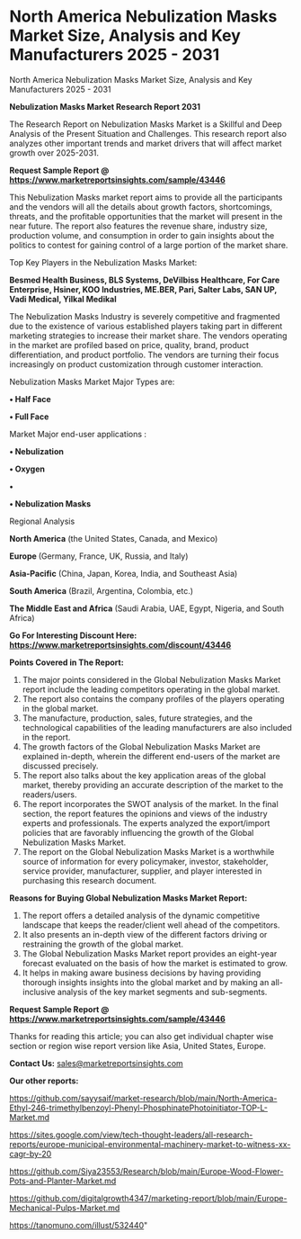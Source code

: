 # North America Nebulization Masks Market Size, Analysis and Key Manufacturers 2025 - 2031
North America Nebulization Masks Market Size, Analysis and Key Manufacturers 2025 - 2031

<strong>Nebulization Masks Market Research Report 2031</strong>

The Research Report on Nebulization Masks Market is a Skillful and Deep Analysis of the Present Situation and Challenges. This research report also analyzes other important trends and market drivers that will affect market growth over 2025-2031.

<strong>Request Sample Report @ <a href=https://www.marketreportsinsights.com/sample/43446>https://www.marketreportsinsights.com/sample/43446</a></strong>

This Nebulization Masks market report aims to provide all the participants and the vendors will all the details about growth factors, shortcomings, threats, and the profitable opportunities that the market will present in the near future. The report also features the revenue share, industry size, production volume, and consumption in order to gain insights about the politics to contest for gaining control of a large portion of the market share.

Top Key Players in the Nebulization Masks Market:

<strong>Besmed Health Business, BLS Systems, DeVilbiss Healthcare, For Care Enterprise, Hsiner, KOO Industries, ME.BER, Pari, Salter Labs, SAN UP, Vadi Medical, Yilkal Medikal</strong>

The Nebulization Masks Industry is severely competitive and fragmented due to the existence of various established players taking part in different marketing strategies to increase their market share. The vendors operating in the market are profiled based on price, quality, brand, product differentiation, and product portfolio. The vendors are turning their focus increasingly on product customization through customer interaction.

Nebulization Masks Market Major Types are:

<strong>•  Half Face

•  Full Face</strong>

Market Major end-user applications :

<strong>•  Nebulization

•  Oxygen

•  

•  Nebulization Masks</strong>

Regional Analysis

</u><strong><b>North America</b></strong> (the United States, Canada, and Mexico)

<strong><b>Europe </b></strong>(Germany, France, UK, Russia, and Italy)

<strong><b>Asia-Pacific</b></strong> (China, Japan, Korea, India, and Southeast Asia)

<strong><b>South America</b></strong> (Brazil, Argentina, Colombia, etc.)

<strong><b>The Middle East and Africa</b></strong> (Saudi Arabia, UAE, Egypt, Nigeria, and South Africa)

<strong>Go For Interesting Discount Here: <a href=https://www.marketreportsinsights.com/discount/43446>https://www.marketreportsinsights.com/discount/43446</a></strong>

<strong>Points Covered in The Report:</strong>
<ol>
  <li>The major points considered in the Global Nebulization Masks Market report include the leading competitors operating in the global market.</li>
  <li>The report also contains the company profiles of the players operating in the global market.</li>
  <li>The manufacture, production, sales, future strategies, and the technological capabilities of the leading manufacturers are also included in the report.</li>
  <li>The growth factors of the Global Nebulization Masks Market are explained in-depth, wherein the different end-users of the market are discussed precisely.</li>
  <li>The report also talks about the key application areas of the global market, thereby providing an accurate description of the market to the readers/users.</li>
  <li>The report incorporates the SWOT analysis of the market. In the final section, the report features the opinions and views of the industry experts and professionals. The experts analyzed the export/import policies that are favorably influencing the growth of the Global Nebulization Masks Market.</li>
  <li>The report on the Global Nebulization Masks Market is a worthwhile source of information for every policymaker, investor, stakeholder, service provider, manufacturer, supplier, and player interested in purchasing this research document.</li>
</ol>
<strong>Reasons for Buying Global Nebulization Masks Market Report:</strong>

<ol>
  <li>The report offers a detailed analysis of the dynamic competitive landscape that keeps the reader/client well ahead of the competitors.</li>
  <li>It also presents an in-depth view of the different factors driving or restraining the growth of the global market.</li>
  <li>The Global Nebulization Masks Market report provides an eight-year forecast evaluated on the basis of how the market is estimated to grow.</li>
  <li>It helps in making aware business decisions by having providing thorough insights insights into the global market and by making an all-inclusive analysis of the key market segments and sub-segments.</li>
</ol>
<strong>Request Sample Report @ <a href=https://www.marketreportsinsights.com/sample/43446>https://www.marketreportsinsights.com/sample/43446</a></strong>


Thanks for reading this article; you can also get individual chapter wise section or region wise report version like Asia, United States, Europe.

<strong>Contact Us:</strong>
sales@marketreportsinsights.com

<strong>Our other reports:</strong>

<a href=https://github.com/sayysaif/market-research/blob/main/North-America-Ethyl-246-trimethylbenzoyl-Phenyl-PhosphinatePhotoinitiator-TOP-L-Market.md>https://github.com/sayysaif/market-research/blob/main/North-America-Ethyl-246-trimethylbenzoyl-Phenyl-PhosphinatePhotoinitiator-TOP-L-Market.md</a>

<a href=https://sites.google.com/view/tech-thought-leaders/all-research-reports/europe-municipal-environmental-machinery-market-to-witness-xx-cagr-by-20>https://sites.google.com/view/tech-thought-leaders/all-research-reports/europe-municipal-environmental-machinery-market-to-witness-xx-cagr-by-20</a>

<a href=https://github.com/Siya23553/Research/blob/main/Europe-Wood-Flower-Pots-and-Planter-Market.md>https://github.com/Siya23553/Research/blob/main/Europe-Wood-Flower-Pots-and-Planter-Market.md</a>

<a href=https://github.com/digitalgrowth4347/marketing-report/blob/main/Europe-Mechanical-Pulps-Market.md>https://github.com/digitalgrowth4347/marketing-report/blob/main/Europe-Mechanical-Pulps-Market.md</a>

<a href=https://tanomuno.com/illust/532440>https://tanomuno.com/illust/532440</a>"
